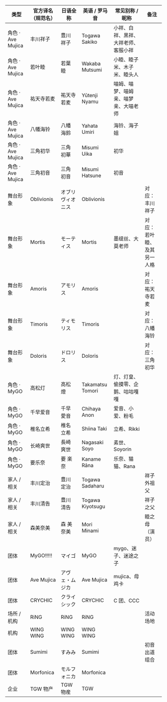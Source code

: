 | 类型              | 官方译名（规范名） | 日语全称         | 英语 / 罗马音    | 常见别称 / 昵称                      | 备注                       |
| ----------------- | ------------------ | ---------------- | ---------------- | ------------------------------------ | -------------------------- |
| 角色 · Ave Mujica | 丰川祥子           | 豊川 祥子        | Togawa Sakiko    | 小祥、白祥、黑祥、大祥老师、客服小祥 |                            |
| 角色 · Ave Mujica | 若叶睦             | 若葉 睦          | Wakaba Mutsumi   | 小睦、睦子米、木子米、睦头人         |                            |
| 角色 · Ave Mujica | 祐天寺若麦         | 祐天寺 若麦      | Yūtenji Nyamu    | 喵姆、喵梦、喵姆亲、喵梦亲、大喵老师 |                            |
| 角色 · Ave Mujica | 八幡海铃           | 八幡 海鈴        | Yahata Umiri     | 海铃、海子姐                         |                            |
| 角色 · Ave Mujica | 三角初华           | 三角 初華        | Misumi Uika      | 初华                                 |                            |
| 角色 · Ave Mujica | 三角初音           | 三角 初音        | Misumi Hatsune   | 初音                                 |                            |
| 舞台形象          | Oblivionis         | オブリヴィオニス | Oblivionis       |                                      | 对应：丰川祥子             |
| 舞台形象          | Mortis             | モーティス       | Mortis           | 墨缇丝、大莫老师                     | 对应：若叶睦、及其另一人格 |
| 舞台形象          | Amoris             | アモリス         | Amoris           |                                      | 对应：祐天寺若麦           |
| 舞台形象          | Timoris            | ティモリス       | Timoris          |                                      | 对应：八幡海铃             |
| 舞台形象          | Doloris            | ドロリス         | Doloris          |                                      | 对应：三角初华             |
| 角色 · MyGO       | 高松灯             | 高松 燈          | Takamatsu Tomori | 灯、灯皇、偷摸零、企鹅、咕咕嘎嘎     |                            |
| 角色 · MyGO       | 千早爱音           | 千早 愛音        | Chihaya Anon     | 爱音、小爱、粉毛                     |                            |
| 角色 · MyGO       | 椎名立希           | 椎名 立希        | Shiina Taki      | 立希、Rikki                          |                            |
| 角色 · MyGO       | 长崎爽世           | 長崎 爽世        | Nagasaki Soyo    | 素世、Soyorin                        |                            |
| 角色 · MyGO       | 要乐奈             | 要 楽奈          | Kaname Rāna      | 乐奈、猫猫、Rana                     |                            |
| 家人 / 相关       | 丰川定治           | 豊川 定治        | Togawa Sadaharu  |                                      | 祥子外祖父                 |
| 家人 / 相关       | 丰川清告           | 豊川 清告        | Togawa Kiyotsugu |                                      | 祥子之父                   |
| 家人 / 相关       | 森美奈美           | 森 美奈美        | Mori Minami      |                                      | 睦之母（演员）             |
| 团体              | MyGO!!!!!          | マイゴ           | MyGO             | mygo、迷子、迷途之子                 |                            |
| 团体              | Ave Mujica         | アヴェ・ムジカ   | Ave Mujica       | mujica、母鸡卡                       |                            |
| 团体              | CRYCHIC            | クライシック     | CRYCHIC          | C 团、CCC                            |                            |
| 场所 / 机构       | RiNG               | RiNG             | RiNG             |                                      | 活动场地                   |
| 机构              | WING WING          | WING WING        | WING WING        |                                      |                            |
| 团体              | Sumimi             | すみみ           | Sumimi           |                                      | 初音出道组合               |
| 团体              | Morfonica          | モルフォニカ     | Morfonica        |                                      |                            |
| 企业              | TGW 物产           | TGW 物産         | TGW              |                                      |                            |
